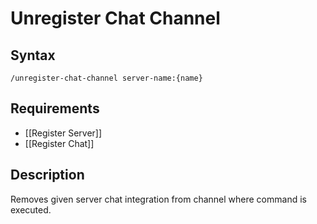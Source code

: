# Unregister Chat Channel

## Syntax

`/unregister-chat-channel server-name:{name}`

## Requirements

- [[Register Server]]
- [[Register Chat]]

## Description

Removes given server chat integration from channel where command is executed.